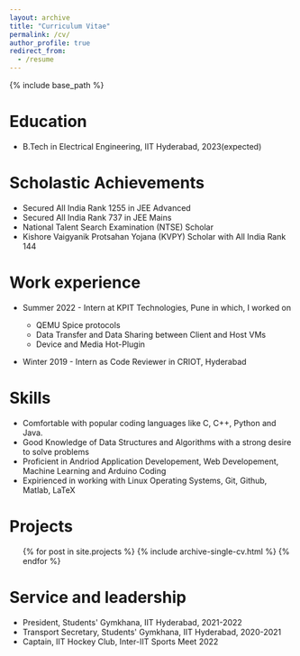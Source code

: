 ```yaml
---
layout: archive
title: "Curriculum Vitae"
permalink: /cv/
author_profile: true
redirect_from:
  - /resume
---
```


{% include base_path %}

Education
======
* B.Tech in Electrical Engineering, IIT Hyderabad, 2023(expected)

Scholastic Achievements
======
* Secured All India Rank 1255 in JEE Advanced
* Secured All India Rank 737 in JEE Mains
* National Talent Search Examination (NTSE) Scholar
* Kishore Vaigyanik Protsahan Yojana (KVPY) Scholar with All India Rank 144

Work experience
======
* Summer 2022 - Intern at KPIT Technologies, Pune in which, I worked on
  * QEMU Spice protocols
  * Data Transfer and Data Sharing between Client and Host VMs
  * Device and Media Hot-Plugin

* Winter 2019 - Intern as Code Reviewer in CRIOT, Hyderabad
  
Skills
======
* Comfortable with popular coding languages like C, C++, Python and Java.
* Good Knowledge of Data Structures and Algorithms with a strong desire to solve problems
* Proficient in Andriod Application Developement, Web Developement, Machine Learning and Arduino Coding
* Expirienced in working with Linux Operating Systems, Git, Github, Matlab, LaTeX

Projects
======
  <ul>{% for post in site.projects %}
    {% include archive-single-cv.html %}
  {% endfor %}</ul>
  
Service and leadership
======
* President, Students' Gymkhana, IIT Hyderabad, 2021-2022
* Transport Secretary, Students' Gymkhana, IIT Hyderabad, 2020-2021
* Captain, IIT Hockey Club, Inter-IIT Sports Meet 2022
